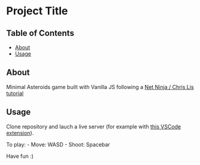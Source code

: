 # Project Title

## Table of Contents

- [About](#about)
- [Usage](#usage)

## About <a name = "about"></a>

Minimal Asteroids game built with Vanilla JS following a [Net Ninja / Chris Lis tutorial](https://www.youtube.com/playlist?list=PL4cUxeGkcC9iO8ai6LU0s6aHAaWP4RAkF)

## Usage <a name = "usage"></a>

Clone repository and lauch a live server (for example with [this VSCode extension](https://marketplace.visualstudio.com/items?itemName=ritwickdey.LiveServer)).

To play:
	- Move: WASD
	- Shoot: Spacebar

Have fun :)